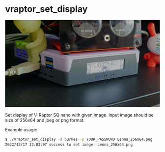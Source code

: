# vraptor_set_display

![vraptor_sq_nano_display](_img/vraptor_sq_nano_display.jpg)

Set display of V-Raptor SQ nano with given image.
Input image should be size of 256x64 and jpeg or png format.

Example usage:

```bash
$ ./vraptor_set_display -d burkes -p YOUR_PASSWORD Lenna_256x64.png
2022/12/17 13:03:07 success to set image: Lenna_256x64.png
```